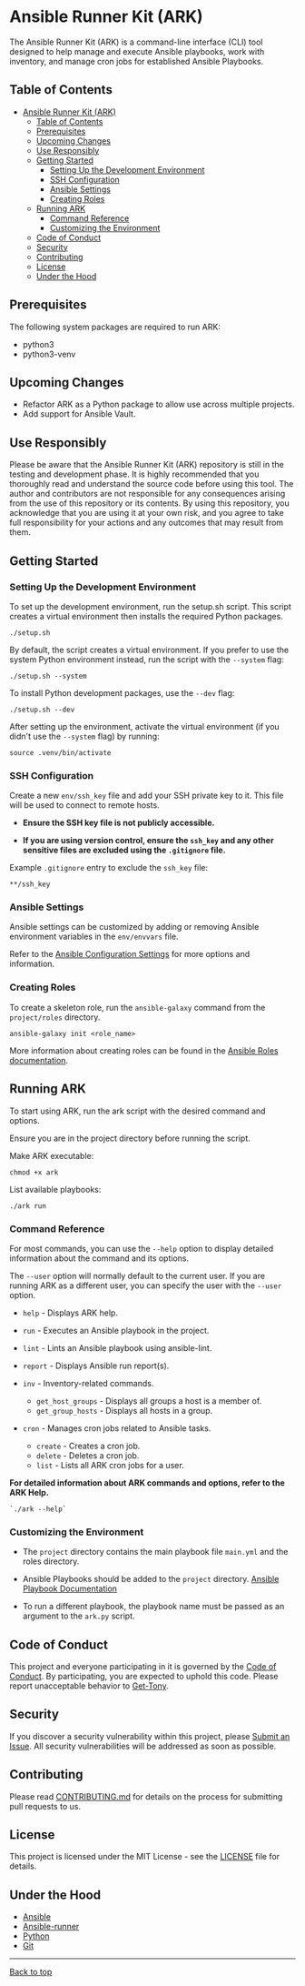 # Ansible Runner Kit (ARK)

The Ansible Runner Kit (ARK) is a command-line interface (CLI) tool designed to help manage and execute Ansible playbooks, work with inventory, and manage cron jobs for established Ansible Playbooks.

## Table of Contents

- [Ansible Runner Kit (ARK)](#ansible-runner-kit-ark)
  - [Table of Contents](#table-of-contents)
  - [Prerequisites](#prerequisites)
  - [Upcoming Changes](#upcoming-changes)
  - [Use Responsibly](#use-responsibly)
  - [Getting Started](#getting-started)
    - [Setting Up the Development Environment](#setting-up-the-development-environment)
    - [SSH Configuration](#ssh-configuration)
    - [Ansible Settings](#ansible-settings)
    - [Creating Roles](#creating-roles)
  - [Running ARK](#running-ark)
    - [Command Reference](#command-reference)
    - [Customizing the Environment](#customizing-the-environment)
  - [Code of Conduct](#code-of-conduct)
  - [Security](#security)
  - [Contributing](#contributing)
  - [License](#license)
  - [Under the Hood](#under-the-hood)

## Prerequisites

The following system packages are required to run ARK:

- python3
- python3-venv

## Upcoming Changes

- Refactor ARK as a Python package to allow use across multiple projects.
- Add support for Ansible Vault.

## Use Responsibly

Please be aware that the Ansible Runner Kit (ARK) repository is still in the testing and development phase. It is highly recommended that you thoroughly read and understand the source code before using this tool. The author and contributors are not responsible for any consequences arising from the use of this repository or its contents. By using this repository, you acknowledge that you are using it at your own risk, and you agree to take full responsibility for your actions and any outcomes that may result from them.

## Getting Started

### Setting Up the Development Environment

To set up the development environment, run the setup.sh script. This script creates a virtual environment then installs the required Python packages.

    ./setup.sh

By default, the script creates a virtual environment. If you prefer to use the system Python environment instead, run the script with the `--system` flag:

    ./setup.sh --system

To install Python development packages, use the `--dev` flag:

    ./setup.sh --dev

After setting up the environment, activate the virtual environment (if you didn't use the `--system` flag) by running:

    source .venv/bin/activate

### SSH Configuration

Create a new `env/ssh_key` file and add your SSH private key to it. This file will be used to connect to remote hosts.

- **Ensure the SSH key file is not publicly accessible.**

- **If you are using version control, ensure the `ssh_key` and any other sensitive files are excluded using the `.gitignore` file.**

Example `.gitignore` entry to exclude the `ssh_key` file:

    **/ssh_key

### Ansible Settings

Ansible settings can be customized by adding or removing Ansible environment variables in the `env/envvars` file.

Refer to the [Ansible Configuration Settings](https://docs.ansible.com/ansible/latest/reference_appendices/config.html) for more options and information.

### Creating Roles

To create a skeleton role, run the `ansible-galaxy` command from the `project/roles` directory.

    ansible-galaxy init <role_name>

More information about creating roles can be found in the [Ansible Roles documentation](https://docs.ansible.com/ansible/latest/user_guide/playbooks_reuse_roles.html).

## Running ARK

To start using ARK, run the ark script with the desired command and options.

Ensure you are in the project directory before running the script.

Make ARK executable:

    chmod +x ark

List available playbooks:

    ./ark run

### Command Reference

For most commands, you can use the `--help` option to display detailed information about the command and its options.

The `--user` option will normally default to the current user. If you are running ARK as a different user, you can specify the user with the `--user` option.

- `help` - Displays ARK help.

- `run` - Executes an Ansible playbook in the project.
- `lint` - Lints an Ansible playbook using ansible-lint.
- `report` - Displays Ansible run report(s).
- `inv` - Inventory-related commands.
  - `get_host_groups` - Displays all groups a host is a member of.
  - `get_group_hosts` - Displays all hosts in a group.
- `cron` - Manages cron jobs related to Ansible tasks.
  - `create` - Creates a cron job.
  - `delete` - Deletes a cron job.
  - `list` - Lists all ARK cron jobs for a user.

**For detailed information about ARK commands and options, refer to the ARK Help.**

    `./ark --help`

### Customizing the Environment

- The `project` directory contains the main playbook file `main.yml` and the roles directory.

- Ansible Playbooks should be added to the `project` directory. [Ansible Playbook Documentation](https://docs.ansible.com/ansible/latest/user_guide/playbooks.html)

- To run a different playbook, the playbook name must be passed as an argument to the `ark.py` script.

## Code of Conduct

This project and everyone participating in it is governed by the [Code of Conduct](CODE_OF_CONDUCT.md). By participating, you are expected to uphold this code. Please report unacceptable behavior to [Get-Tony](https://github.com/Get-Tony).

## Security

If you discover a security vulnerability within this project, please [Submit an Issue](https://github.com/Get-Tony/ansible_runner_kit/issues/new/choose). All security vulnerabilities will be addressed as soon as possible.

## Contributing

Please read [CONTRIBUTING.md](CONTRIBUTING.md) for details on the process for submitting pull requests to us.

## License

This project is licensed under the MIT License - see the [LICENSE](LICENSE) file for details.

## Under the Hood

- [Ansible](https://www.ansible.com/)
- [Ansible-runner](https://ansible-runner.readthedocs.io/en/latest/)
- [Python](https://www.python.org/)
- [Git](https://git-scm.com/)

---

[Back to top](#ansible-runner-kit-ark)

